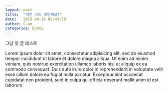 ```yaml
---
layout: post
title:  "이건 나의 첫번째글!"
date:   2015-04-18 08:43:59
author: C-an
categories: Dummy
---
```


그냥 첫 글 테스트

Lorem ipsum dolor sit amet, consectetur adipisicing elit, sed do eiusmod
tempor incididunt ut labore et dolore magna aliqua. Ut enim ad minim veniam,
quis nostrud exercitation ullamco laboris nisi ut aliquip ex ea commodo
consequat. Duis aute irure dolor in reprehenderit in voluptate velit esse
cillum dolore eu fugiat nulla pariatur. Excepteur sint occaecat cupidatat non
proident, sunt in culpa qui officia deserunt mollit anim id est laborum.
